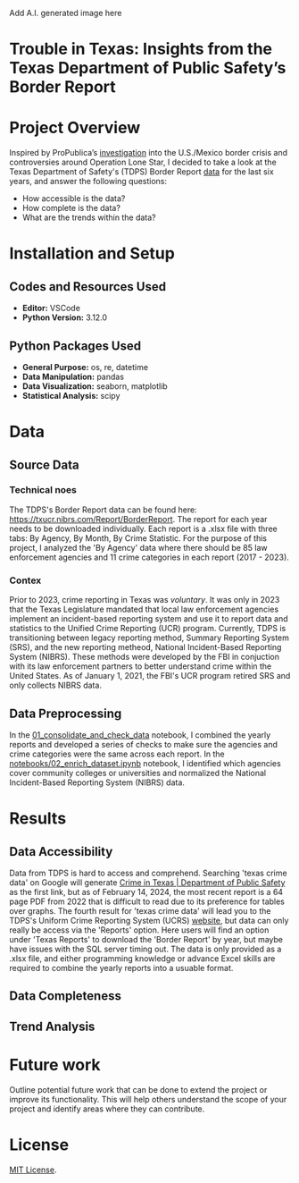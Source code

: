 Add A.I. generated image here

# Trouble in Texas: Insights from the Texas Department of Public Safety’s Border Report

# Project Overview

Inspired by ProPublica’s [investigation](https://www.propublica.org/article/texas-governor-brags-about-his-border-initiative-the-data-doesnt-back-him-up) into the U.S./Mexico border crisis and controversies around Operation Lone Star, I decided to take a look at the Texas Department of Safety's (TDPS) Border Report [data](https://txucr.nibrs.com/Report/BorderReport) for the last six years, and answer the following questions:

  - How accessible is the data?
  - How complete is the data?
  - What are the trends within the data?

# Installation and Setup

## Codes and Resources Used
- **Editor:**  VSCode
- **Python Version:** 3.12.0

## Python Packages Used
- **General Purpose:** os, re, datetime
- **Data Manipulation:** pandas
- **Data Visualization:** seaborn, matplotlib
- **Statistical Analysis:** scipy

# Data

## Source Data
### Technical noes
The TDPS's Border Report data can be found here: https://txucr.nibrs.com/Report/BorderReport. 
The report for each year needs to be downloaded individually. Each report is a .xlsx file with three tabs: By Agency, By Month, By Crime Statistic. For the purpose of this project, I analyzed the 'By Agency' data where there should be 85 law enforcement agencies and 11 crime categories in each report (2017 - 2023). 

### Contex
Prior to 2023, crime reporting in Texas was _voluntary_. It was only in 2023 that the Texas Legislature mandated that local law enforcement agencies implement an incident-based reporting system and use it to report data and statistics to the Unified Crime Reporting (UCR) program. Currently, TDPS is transitioning between legacy reporting method, Summary Reporting System (SRS), and the new reporting metheod, National Incident-Based Reporting System (NIBRS). These methods were developed by the FBI in conjuction with its law enforcement partners to better understand crime within the United States. As of January 1, 2021, the FBI's UCR program retired SRS and only collects NIBRS data. 

## Data Preprocessing
In the [01_consolidate_and_check_data](https://github.com/ghgeist/texas_border_data_analysis/blob/main/notebooks/01_consolidate_and_check_data.ipynb) notebook, I combined the yearly reports and developed a series of checks to make sure the agencies and crime categories were the same across each report. In the [notebooks/02_enrich_dataset.ipynb](https://github.com/ghgeist/texas_border_data_analysis/blob/main/notebooks/02_enrich_dataset.ipynb) notebook, I identified which agencies cover community colleges or universities and normalized the National Incident-Based Reporting System (NIBRS) data.

# Results
## Data Accessibility
Data from TDPS is hard to access and comprehend. Searching 'texas crime data' on Google will generate [Crime in Texas | Department of Public Safety](https://www.dps.texas.gov/section/crime-records/crime-texas) as the first link, but as of February 14, 2024, the most recent report is a 64 page PDF from 2022 that is difficult to read due to its preference for tables over graphs. The fourth result for 'texas crime data' will lead you to the TDPS's Uniform Crime Reporting System (UCRS) [website](https://txucr.nibrs.com/Home/Index), but data can only really be access via the 'Reports' option. Here users will find an option under 'Texas Reports' to download the 'Border Report' by year, but maybe have issues with the SQL server timing out. The data is only provided as a .xlsx file, and either programming knowledge or advance Excel skills are required to combine the yearly reports into a usuable format. 

## Data Completeness

## Trend Analysis

# Future work
Outline potential future work that can be done to extend the project or improve its functionality. This will help others understand the scope of your project and identify areas where they can contribute.


# License
[MIT License](https://opensource.org/license/mit/).
